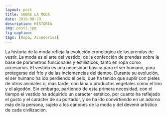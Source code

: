 ```yaml
---
layout: post
title: SOBRE LA MODA
date: 2018-08-29
description: HISTORIA
img: post1.jpg
fig-caption: 
tags: [Ropa, Accesorios]
---
```










La historia de la moda refleja la evolución cronológica de las prendas de vestir. La moda es el arte del vestido, de la confección de prendas sobre la base de parámetros funcionales y estilísticos, tanto en ropa como accesorios. El vestido es una necesidad básica para el ser humano, para protegerse del frío y de las inclemencias del tiempo. Durante su evolución, el ser humano ha ido perdiendo el pelo, que ha tenido que suplir con pieles de otros animales o, más tarde, con lana o productos vegetales como el lino y el algodón. Sin embargo, partiendo de esta primera necesidad, con el tiempo el vestido ha adquirido un carácter estético, por cuanto ha reflejado el gusto y el carácter de su portador, y se ha ido convirtiendo en un adorno más de la persona, sujeto a los cánones de la moda y del devenir artístico de cada civilización.

